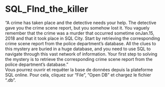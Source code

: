 # SQL_FInd_the_killer

“A crime has taken place and the detective needs your help. The detective gave you the crime scene report, but you somehow lost it. You vaguely remember that the crime was a ​murder​ that occurred sometime on ​Jan.15, 2018​ and that it took place in ​SQL City​. Start by retrieving the corresponding crime scene report from the police department’s database.
All the clues to this mystery are buried in a huge database, and you need to use SQL to navigate through this vast network of information. Your first step to solving the mystery is to retrieve the corresponding crime scene report from the police department’s database.”	
Vous pourrez ouvrir et requêter la base de données depuis la plateforme SQL online.
Pour cela, cliquez sur “File”, “Open DB” et chargez le fichier “.db”.

